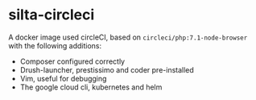 # silta-circleci
A docker image used circleCI, based on `circleci/php:7.1-node-browser` with the following additions:

- Composer configured correctly
- Drush-launcher, prestissimo and coder pre-installed
- Vim, useful for debugging
- The google cloud cli, kubernetes and helm
